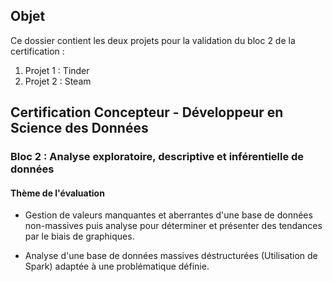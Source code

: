 ## Objet

Ce dossier contient les deux projets pour la validation du bloc 2 de la certification :

1. Projet 1 : Tinder
2. Projet 2 : Steam

## Certification Concepteur - Développeur en Science des Données

### Bloc 2 : Analyse exploratoire, descriptive et inférentielle de données

#### Thème de l'évaluation

- Gestion de valeurs manquantes et aberrantes d'une base de données non-massives puis analyse pour déterminer et présenter des tendances par le biais de graphiques.
    
- Analyse d'une base de données massives déstructurées (Utilisation de Spark) adaptée à une problématique définie.